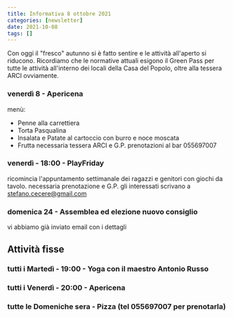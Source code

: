 ```yaml
---
title: Informativa 8 ottobre 2021
categories: [newsletter]
date: 2021-10-08
tags: []
---
```


Con oggi il "fresco" autunno si è fatto sentire e le attività all'aperto si riducono. Ricordiamo che le normative attuali esigono il Green Pass per tutte le attività all'interno dei locali della Casa del Popolo, oltre alla tessera ARCI ovviamente.

### venerdì 8 - Apericena
menù:
- Penne alla carrettiera
- Torta Pasqualina
- Insalata e Patate al cartoccio con burro e noce moscata
- Frutta
necessaria tessera ARCI e G.P. prenotazioni al bar 055697007

### venerdì - 18:00 - PlayFriday
ricomincia l'appuntamento settimanale dei ragazzi e genitori con giochi da tavolo.
necessaria prenotazione e G.P.
gli interessati scrivano a stefano.cecere@gmail.com

### domenica 24 - Assemblea ed elezione nuovo consiglio
vi abbiamo già inviato email con i dettagli

## Attività fisse
### tutti i Martedì - 19:00 - Yoga con il maestro Antonio Russo
### tutti i Venerdì - 20:00 - Apericena
### tutte le Domeniche sera - Pizza (tel 055697007 per prenotarla)